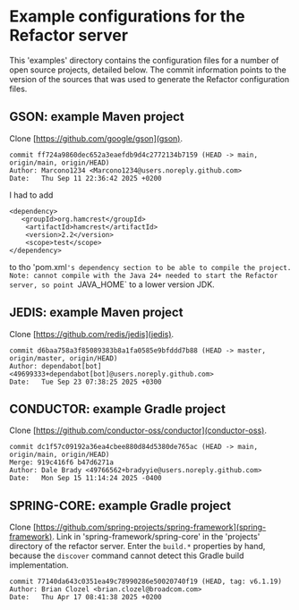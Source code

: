 # Example configurations for the Refactor server

This 'examples' directory contains the configuration files for a number of open source projects, detailed below.
The commit information points to the version of the sources that was used to generate the Refactor configuration files.

## GSON: example Maven project

Clone [https://github.com/google/gson](gson).

```
commit ff724a9860dec652a3eaefdb9d4c2772134b7159 (HEAD -> main, origin/main, origin/HEAD)
Author: Marcono1234 <Marcono1234@users.noreply.github.com>
Date:   Thu Sep 11 22:36:42 2025 +0200
```
I had to add

```
<dependency>
   <groupId>org.hamcrest</groupId>
    <artifactId>hamcrest</artifactId>
    <version>2.2</version>
    <scope>test</scope>
</dependency>
```
to tho 'pom.xml`'s dependency section to be able to compile the project.
Note: cannot compile with the Java 24+ needed to start the Refactor server, so point `JAVA_HOME` to a lower version JDK.

## JEDIS: example Maven project

Clone [https://github.com/redis/jedis](jedis).

```
commit d6baa758a3f85089383b8a1fa0585e9bfddd7b88 (HEAD -> master, origin/master, origin/HEAD)
Author: dependabot[bot] <49699333+dependabot[bot]@users.noreply.github.com>
Date:   Tue Sep 23 07:38:25 2025 +0300
```

## CONDUCTOR: example Gradle project

Clone [https://github.com/conductor-oss/conductor](conductor-oss).

```
commit dc1f57c09192a36ea4cbee880d84d5380de765ac (HEAD -> main, origin/main, origin/HEAD)
Merge: 919c416f6 b47d6271a
Author: Dale Brady <49766562+bradyyie@users.noreply.github.com>
Date:   Mon Sep 15 11:14:24 2025 -0400
```

## SPRING-CORE: example Gradle project

Clone [https://github.com/spring-projects/spring-framework](spring-framework).
Link in 'spring-framework/spring-core' in the 'projects' directory of the refactor server.
Enter the `build.*` properties by hand, because the `discover` command cannot detect this Gradle build implementation.

```
commit 77140da643c0351ea49c78990286e50020740f19 (HEAD, tag: v6.1.19)
Author: Brian Clozel <brian.clozel@broadcom.com>
Date:   Thu Apr 17 08:41:38 2025 +0200
```

